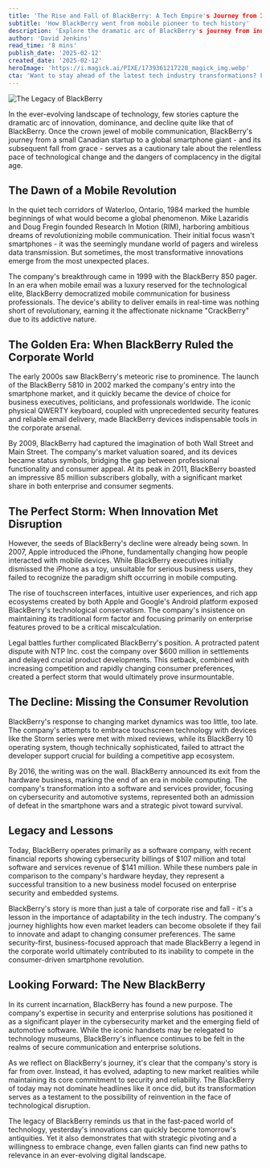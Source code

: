 ```yaml
---
title: 'The Rise and Fall of BlackBerry: A Tech Empire's Journey from Innovation to Obsolescence'
subtitle: 'How BlackBerry went from mobile pioneer to tech history'
description: 'Explore the dramatic arc of BlackBerry's journey from innovation to obsolescence, from its rise as a mobile communication giant to its strategic pivot in cybersecurity and software. Discover the lessons BlackBerry's history offers about adaptability and change in the fast-paced tech industry.'
author: 'David Jenkins'
read_time: '8 mins'
publish_date: '2025-02-12'
created_date: '2025-02-12'
heroImage: 'https://i.magick.ai/PIXE/1739361217228_magick_img.webp'
cta: 'Want to stay ahead of the latest tech industry transformations? Follow us on LinkedIn for in-depth analysis of technology's most compelling stories and market shifts.'
---
```


![The Legacy of BlackBerry](https://i.magick.ai/PIXE/1739361217231_magick_img.webp)

In the ever-evolving landscape of technology, few stories capture the dramatic arc of innovation, dominance, and decline quite like that of BlackBerry. Once the crown jewel of mobile communication, BlackBerry's journey from a small Canadian startup to a global smartphone giant - and its subsequent fall from grace - serves as a cautionary tale about the relentless pace of technological change and the dangers of complacency in the digital age.

## The Dawn of a Mobile Revolution

In the quiet tech corridors of Waterloo, Ontario, 1984 marked the humble beginnings of what would become a global phenomenon. Mike Lazaridis and Doug Fregin founded Research In Motion (RIM), harboring ambitious dreams of revolutionizing mobile communication. Their initial focus wasn't smartphones - it was the seemingly mundane world of pagers and wireless data transmission. But sometimes, the most transformative innovations emerge from the most unexpected places.

The company's breakthrough came in 1999 with the BlackBerry 850 pager. In an era when mobile email was a luxury reserved for the technological elite, BlackBerry democratized mobile communication for business professionals. The device's ability to deliver emails in real-time was nothing short of revolutionary, earning it the affectionate nickname "CrackBerry" due to its addictive nature.

## The Golden Era: When BlackBerry Ruled the Corporate World

The early 2000s saw BlackBerry's meteoric rise to prominence. The launch of the BlackBerry 5810 in 2002 marked the company's entry into the smartphone market, and it quickly became the device of choice for business executives, politicians, and professionals worldwide. The iconic physical QWERTY keyboard, coupled with unprecedented security features and reliable email delivery, made BlackBerry devices indispensable tools in the corporate arsenal.

By 2009, BlackBerry had captured the imagination of both Wall Street and Main Street. The company's market valuation soared, and its devices became status symbols, bridging the gap between professional functionality and consumer appeal. At its peak in 2011, BlackBerry boasted an impressive 85 million subscribers globally, with a significant market share in both enterprise and consumer segments.

## The Perfect Storm: When Innovation Met Disruption

However, the seeds of BlackBerry's decline were already being sown. In 2007, Apple introduced the iPhone, fundamentally changing how people interacted with mobile devices. While BlackBerry executives initially dismissed the iPhone as a toy, unsuitable for serious business users, they failed to recognize the paradigm shift occurring in mobile computing.

The rise of touchscreen interfaces, intuitive user experiences, and rich app ecosystems created by both Apple and Google's Android platform exposed BlackBerry's technological conservatism. The company's insistence on maintaining its traditional form factor and focusing primarily on enterprise features proved to be a critical miscalculation.

Legal battles further complicated BlackBerry's position. A protracted patent dispute with NTP Inc. cost the company over $600 million in settlements and delayed crucial product developments. This setback, combined with increasing competition and rapidly changing consumer preferences, created a perfect storm that would ultimately prove insurmountable.

## The Decline: Missing the Consumer Revolution

BlackBerry's response to changing market dynamics was too little, too late. The company's attempts to embrace touchscreen technology with devices like the Storm series were met with mixed reviews, while its BlackBerry 10 operating system, though technically sophisticated, failed to attract the developer support crucial for building a competitive app ecosystem.

By 2016, the writing was on the wall. BlackBerry announced its exit from the hardware business, marking the end of an era in mobile computing. The company's transformation into a software and services provider, focusing on cybersecurity and automotive systems, represented both an admission of defeat in the smartphone wars and a strategic pivot toward survival.

## Legacy and Lessons

Today, BlackBerry operates primarily as a software company, with recent financial reports showing cybersecurity billings of $107 million and total software and services revenue of $141 million. While these numbers pale in comparison to the company's hardware heyday, they represent a successful transition to a new business model focused on enterprise security and embedded systems.

BlackBerry's story is more than just a tale of corporate rise and fall - it's a lesson in the importance of adaptability in the tech industry. The company's journey highlights how even market leaders can become obsolete if they fail to innovate and adapt to changing consumer preferences. The same security-first, business-focused approach that made BlackBerry a legend in the corporate world ultimately contributed to its inability to compete in the consumer-driven smartphone revolution.

## Looking Forward: The New BlackBerry

In its current incarnation, BlackBerry has found a new purpose. The company's expertise in security and enterprise solutions has positioned it as a significant player in the cybersecurity market and the emerging field of automotive software. While the iconic handsets may be relegated to technology museums, BlackBerry's influence continues to be felt in the realms of secure communication and enterprise solutions.

As we reflect on BlackBerry's journey, it's clear that the company's story is far from over. Instead, it has evolved, adapting to new market realities while maintaining its core commitment to security and reliability. The BlackBerry of today may not dominate headlines like it once did, but its transformation serves as a testament to the possibility of reinvention in the face of technological disruption.

The legacy of BlackBerry reminds us that in the fast-paced world of technology, yesterday's innovations can quickly become tomorrow's antiquities. Yet it also demonstrates that with strategic pivoting and a willingness to embrace change, even fallen giants can find new paths to relevance in an ever-evolving digital landscape.